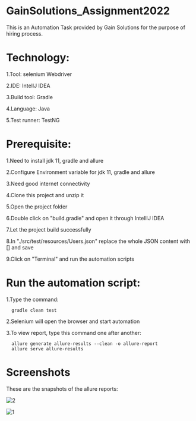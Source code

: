 # GainSolutions_Assignment2022

This is an Automation Task provided by Gain Solutions for the purpose of hiring process.

# Technology:
1.Tool: selenium Webdriver

2.IDE: IntelIJ IDEA

3.Build tool: Gradle

4.Language: Java

5.Test runner: TestNG

# Prerequisite:
1.Need to install jdk 11, gradle and allure

2.Configure Environment variable for jdk 11, gradle and allure

3.Need good internet connectivity

4.Clone this project and unzip it

5.Open the project folder

6.Double click on "build.gradle" and open it through IntellIJ IDEA

7.Let the project build successfully

8.In "./src/test/resources/Users.json" replace the whole JSON content with [] and save

9.Click on "Terminal" and run the automation scripts

# Run the automation script:
1.Type the command:

      gradle clean test
      
2.Selenium will open the browser and start automation

3.To view report, type this command one after another:

      allure generate allure-results --clean -o allure-report
      allure serve allure-results
      
# Screenshots

These are the snapshots of the allure reports:

![2](https://user-images.githubusercontent.com/78067017/157024346-5a4ce8d0-b078-408f-a87b-40a59344977e.PNG)

![1](https://user-images.githubusercontent.com/78067017/157024439-5e4904c8-d9a0-4976-97de-b889969e12cc.PNG)

